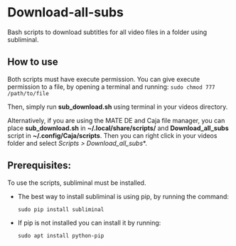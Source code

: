 # Download-all-subs

Bash scripts to download subtitles for all video files in a folder using subliminal.

## How to use

Both scripts must have execute permission. You can give execute permission to a file, by opening a terminal and running:
`sudo chmod 777 /path/to/file`

Then, simply run **sub_download.sh** using terminal in your videos directory.

Alternatively, if you are using the MATE DE and Caja file manager, you can place **sub_download.sh** in **~/.local/share/scripts/** and **Download_all_subs** script in **~/.config/Caja/scripts**. Then you can right click in your videos folder and select *Scripts > Download_all_subs**.

## Prerequisites:

To use the scripts, subliminal must be installed.

* The best way to install subliminal is using pip, by running the command:

  `sudo pip install subliminal`

* If pip is not installed you can install it by running:

  `sudo apt install python-pip`
